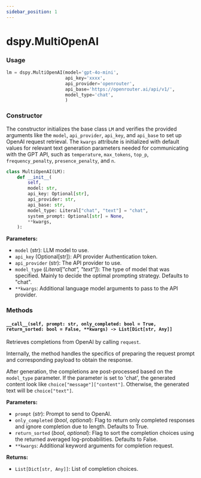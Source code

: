 ```yaml
---
sidebar_position: 1
---
```


# dspy.MultiOpenAI

### Usage

```python
lm = dspy.MultiOpenAI(model='gpt-4o-mini', 
                      api_key='xxxx',
                      api_provider='openrouter',
                      api_base='https://openrouter.ai/api/v1/',
                      model_type='chat',
                      )
```

### Constructor

The constructor initializes the base class `LM` and verifies the provided arguments like the `model`, `api_provider`, `api_key`, and `api_base` to set up OpenAI request retrieval. The `kwargs` attribute is initialized with default values for relevant text generation parameters needed for communicating with the GPT API, such as `temperature`, `max_tokens`, `top_p`, `frequency_penalty`, `presence_penalty`, and `n`.

```python
class MultiOpenAI(LM):
    def __init__(
        self,
        model: str,
        api_key: Optional[str],
        api_provider: str,
        api_base: str,
        model_type: Literal["chat", "text"] = "chat",
        system_prompt: Optional[str] = None,
        **kwargs,
    ):
```



**Parameters:** 
- `model` (str): LLM model to use.
- `api_key` (Optional[str]): API provider Authentication token.
- `api_provider` (str): The API provider to use.
- `model_type` (_Literal["chat", "text"]_): The type of model that was specified. Mainly to decide the optimal prompting strategy. Defaults to "chat".
- `**kwargs`: Additional language model arguments to pass to the API provider.

### Methods

#### `__call__(self, prompt: str, only_completed: bool = True, return_sorted: bool = False, **kwargs) -> List[Dict[str, Any]]`

Retrieves completions from OpenAI by calling `request`. 

Internally, the method handles the specifics of preparing the request prompt and corresponding payload to obtain the response.

After generation, the completions are post-processed based on the `model_type` parameter. If the parameter is set to 'chat', the generated content look like `choice["message"]["content"]`. Otherwise, the generated text will be `choice["text"]`.

**Parameters:**
- `prompt` (_str_): Prompt to send to OpenAI.
- `only_completed` (_bool_, _optional_): Flag to return only completed responses and ignore completion due to length. Defaults to True.
- `return_sorted` (_bool_, _optional_): Flag to sort the completion choices using the returned averaged log-probabilities. Defaults to False.
- `**kwargs`: Additional keyword arguments for completion request.

**Returns:**
- `List[Dict[str, Any]]`: List of completion choices.